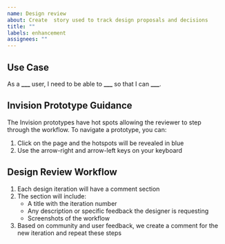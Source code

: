 ```yaml
---
name: Design review
about: Create  story used to track design proposals and decisions
title: ""
labels: enhancement
assignees: ""
---
```


## Use Case

As a **\_\_\_** user, I need to be able to **\_\_\_** so that I can **\_\_\_**.

## Invision Prototype Guidance

The Invision prototypes have hot spots allowing the reviewer to step through the
workflow. To navigate a prototype, you can:

1. Click on the page and the hotspots will be revealed in blue
1. Use the arrow-right and arrow-left keys on your keyboard

## Design Review Workflow

1. Each design iteration will have a comment section
1. The section will include:
   - A title with the iteration number
   - Any description or specific feedback the designer is requesting
   - Screenshots of the workflow
1. Based on community and user feedback, we create a comment for the new
   iteration and repeat these steps
